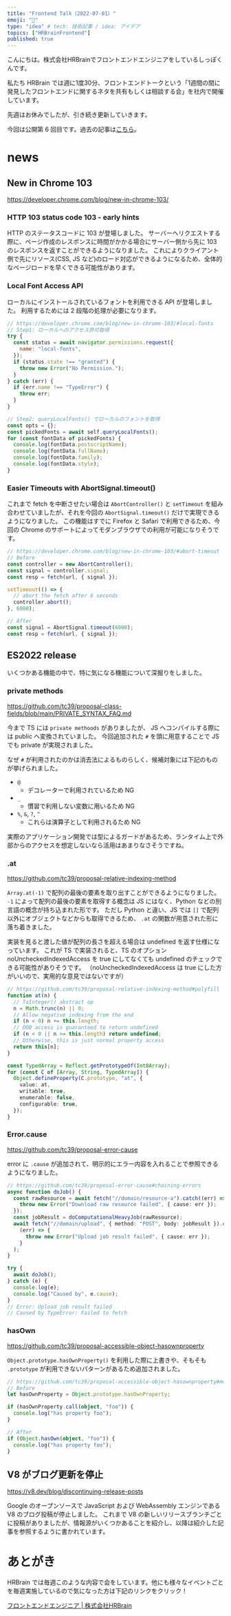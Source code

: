 ```yaml
---
title: "Frontend Talk（2022-07-01）"
emoji: "🧠"
type: "idea" # tech: 技術記事 / idea: アイデア
topics: ["HRBrainFrontend"]
published: true
---
```


<!-- prettier-ignore-start -->
<!-- textlint-disable -->
こんにちは。株式会社HRBrainでフロントエンドエンジニアをしているしっぽくんです。

私たち HRBrain では週に1度30分、フロントエンドトークという「1週間の間に発見したフロントエンドに関するネタを共有もしくは相談する会」を社内で開催しています。  

先週はお休みでしたが、引き続き更新していきます。

今回は公開第 6 回目です。過去の記事は[こちら](https://zenn.dev/topics/hrbrainfrontend)。
<!-- textlint-enable -->
<!-- prettier-ignore-end -->

# news

## New in Chrome 103

https://developer.chrome.com/blog/new-in-chrome-103/

### HTTP 103 status code 103 - early hints

HTTP のステータスコードに 103 が登場しました。
サーバーへリクエストする際に、ページ作成のレスポンスに時間がかかる場合にサーバー側から先に 103 のレスポンスを返すことができるようになりました。
これによりクライアント側で先にリソース(CSS, JS など)のロード対応ができるようになるため、全体的なページロードを早くできる可能性があります。

### Local Font Access API

ローカルにインストールされているフォントを利用できる API が登場しました。
利用するためには 2 段階の処理が必要になります。

```js
// https://developer.chrome.com/blog/new-in-chrome-103/#local-fonts
// Step1: ローカルへのアクセス許可取得
try {
  const status = await navigator.permissions.request({
    name: "local-fonts",
  });
  if (status.state !== "granted") {
    throw new Error("No Permission.");
  }
} catch (err) {
  if (err.name !== "TypeError") {
    throw err;
  }
}

// Step2: queryLocalFonts() でローカルのフォントを取得
const opts = {};
const pickedFonts = await self.queryLocalFonts();
for (const fontData of pickedFonts) {
  console.log(fontData.postscriptName);
  console.log(fontData.fullName);
  console.log(fontData.family);
  console.log(fontData.style);
}
```

### Easier Timeouts with AbortSignal.timeout()

これまで fetch を中断させたい場合は `AbortController()` と `setTimeout` を組み合わせていましたが、それを今回の `AbortSignal.timeout()` だけで実現できるようになりました。
この機能はすでに Firefox と Safari で利用できるため、今回の Chrome のサポートによってモダンブラウザでの利用が可能になりそうです。

```js
// https://developer.chrome.com/blog/new-in-chrome-103/#abort-timeout
// Before
const controller = new AbortController();
const signal = controller.signal;
const resp = fetch(url, { signal });

setTimeout(() => {
  // abort the fetch after 6 seconds
  controller.abort();
}, 6000);

// After
const signal = AbortSignal.timeout(6000);
const resp = fetch(url, { signal });
```

## ES2022 release

いくつかある機能の中で、特に気になる機能について深掘りをしました。

### private methods

https://github.com/tc39/proposal-class-fields/blob/main/PRIVATE_SYNTAX_FAQ.md

今まで TS には `private methoods` がありましたが、 JS へコンパイルする際には public へ変換されていました。
今回追加された `#` を頭に用意することで JS でも private が実現されました。

なぜ `#` が利用されたのかは消去法によるものらしく、候補対象には下記のものが挙げられました。

- `@`
  - デコレーターで利用されているため NG
- `_`
  - 慣習で利用しない変数に用いるため NG
- `%`, `&`, `?`, `^`
  - これらは演算子として利用されるため NG

実際のアプリケーション開発では型によるガードがあるため、ランタイム上で外部からのアクセスを想定しないなら活用はあまりなさそうですね。

### .at

https://github.com/tc39/proposal-relative-indexing-method

`Array.at(-1)` で配列の最後の要素を取り出すことができるようになりました。
`-1` によって配列の最後の要素を取得する概念は JS にはなく、Python などの別言語の概念が持ち込まれた形です。
ただし Python と違い、JS では `[]` で配列以外にオブジェクトなどからも取得できるため、 `.at` の関数が用意された形に落ち着きました。

実装を見ると渡した値が配列の長さを超える場合は undefined を返す仕様になっています。
これが TS で実装されると、TS のオプション noUncheckedIndexedAccess を true にしてなくても undefined のチェックできる可能性がありそうです。
（noUncheckedIndexedAccess は true にした方がいいので、実用的な意見ではないですが）

```ts
// https://github.com/tc39/proposal-relative-indexing-method#polyfill
function at(n) {
  // ToInteger() abstract op
  n = Math.trunc(n) || 0;
  // Allow negative indexing from the end
  if (n < 0) n += this.length;
  // OOB access is guaranteed to return undefined
  if (n < 0 || n >= this.length) return undefined;
  // Otherwise, this is just normal property access
  return this[n];
}

const TypedArray = Reflect.getPrototypeOf(Int8Array);
for (const C of [Array, String, TypedArray]) {
  Object.defineProperty(C.prototype, "at", {
    value: at,
    writable: true,
    enumerable: false,
    configurable: true,
  });
}
```

### Error.cause

https://github.com/tc39/proposal-error-cause

error に `.cause` が追加されて、明示的にエラー内容を入れることで参照できるようになりました。

```ts
// https://github.com/tc39/proposal-error-cause#chaining-errors
async function doJob() {
  const rawResource = await fetch("//domain/resource-a").catch((err) => {
    throw new Error("Download raw resource failed", { cause: err });
  });
  const jobResult = doComputationalHeavyJob(rawResource);
  await fetch("//domain/upload", { method: "POST", body: jobResult }).catch(
    (err) => {
      throw new Error("Upload job result failed", { cause: err });
    }
  );
}

try {
  await doJob();
} catch (e) {
  console.log(e);
  console.log("Caused by", e.cause);
}
// Error: Upload job result failed
// Caused by TypeError: Failed to fetch
```

### hasOwn

https://github.com/tc39/proposal-accessible-object-hasownproperty

`Object.prototype.hasOwnProperty()` を利用した際に上書きや、そもそも `.prototype` が利用できないパターンがあるため追加されました。

```ts
// https://github.com/tc39/proposal-accessible-object-hasownproperty#motivation
// Before
let hasOwnProperty = Object.prototype.hasOwnProperty;

if (hasOwnProperty.call(object, "foo")) {
  console.log("has property foo");
}

// After
if (Object.hasOwn(object, "foo")) {
  console.log("has property foo");
}
```

## V8 がブログ更新を停止

https://v8.dev/blog/discontinuing-release-posts

Google のオープンソースで JavaScript および WebAssembly エンジンである V8 のブログ投稿が停止しました。
これまで V8 の新しいリリースブランチごとに投稿がありましたが、情報源がいくつかあることを紹介し、以降は紹介した記事を参照するように書かれています。

<!-- prettier-ignore-start -->
<!-- textlint-disable -->
# あとがき
HRBrain では毎週このような内容で会をしています。他にも様々なイベントごとを毎週実施しているので気になった方は下記のリンクをクリック！

[フロントエンドエンジニア | 株式会社HRBrain](https://hrmos.co/pages/hrbrain/jobs/2110210)
<!-- textlint-enable -->
<!-- prettier-ignore-end -->
